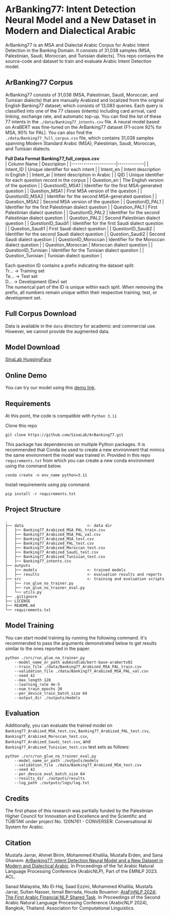 ArBanking77: Intent Detection Neural Model and a New Dataset in Modern and Dialectical Arabic
======================
ArBanking77 is an MSA and Dialectal Arabic Corpus for Arabic Intent Detection in the Banking Domain. It consists of 31,038
samples (MSA, Palestinian, Saudi, Moroccan, and Tunisian dialects). This repo contains the source-code and dataset to train and evaluate
Arabic Intent Detection model.


ArBanking77 Corpus
--------
ArBanking77 consists of 31,038 (MSA, Palestinian, Saudi, Moroccan, and Tunisian dialects) that are manually Arabized and localized from the original
English Banking77 dataset; which consists of 13,083 queries. Each query is classified into one of the 77 classes (intents) including card arrival, card linking, exchange rate, and automatic top-up. You can find the list of these 77 intents in the `./data/Banking77_intents.csv` file. A neural model based on AraBERT was fine-tuned on the ArBanking77 dataset (F1-score 92% for MSA, 90% for PAL).
You can also find the `./data/Banking77_full_corpus.csv` file, which contains 31,038 samples spanning Modern Standard Arabic (MSA), Palestinian, Saudi, Moroccan, and Tunisian dialects. 

**Full Data Format Banking77_full_corpus.csv** <br>
| Column Name          | Description |
|----------------------|-------------|
| Intent_ID       | Unique identifier for each intent |
| Intent_en       | Intent description in English |
| Intent_ar       | Intent description in Arabic |
| QID             | Unique identifier for each question record in the corpus |
| Question_en     | The English version of the question |
| QuestionID_MSA1 | Identifier for the first MSA-generated question |
| Question_MSA1   | First MSA version of the question |
| QuestionID_MSA2 | Identifier for the second MSA-generated question |
| Question_MSA2   | Second MSA version of the question |
| QuestionID_PAL1 | Identifier for the first Palestinian dialect question |
| Question_PAL1   | First Palestinian dialect question |
| QuestionID_PAL2 | Identifier for the second Palestinian dialect question |
| Question_PAL2   | Second Palestinian dialect question |
| QuestionID_Saudi1 | Identifier for the first Saudi dialect question |
| Question_Saudi1 | First Saudi dialect question |
| QuestionID_Saudi2 | Identifier for the second Saudi dialect question |
| Question_Saudi2 | Second Saudi dialect question |
| QuestionID_Moroccan | Identifier for the Moroccan dialect question |
| Question_Moroccan | Moroccan dialect question |
| QuestionID_Tunisian | Identifier for the Tunisian dialect question |
| Question_Tunisian | Tunisian dialect question |

Each question ID contains a prefix indicating the dataset split: <br>
Tr... → Training set <br>
Te... → Test set <br>
D... → Development (Dev) set <br>
The numerical part of the ID is unique within each split. When removing the prefix, all numbers remain unique within their respective training, test, or development set.


Full Corpus Download
--------
Data is available in the `data` directory for academic and commercial use. However, we cannot provide the augmented data.

Model Download
--------
[SinaLab HuggingFace](https://huggingface.co/SinaLab/ArBanking77)

Online Demo
--------
You can try our model using this [demo link](https://sina.birzeit.edu/arbanking77/).

Requirements
--------
At this point, the code is compatible with `Python 3.11`

Clone this repo

    git clone https://github.com/SinaLab/ArBanking77.git

This package has dependencies on multiple Python packages. It is recommended that Conda be used to create a new environment
that mimics the same environment the model was trained in. Provided in this repo `requirements.txt` from which you
can create a new conda environment using the command below.

    conda create -n env_name python=3.11

Install requirements using pip command:

    pip install -r requirements.txt


Project Structure
--------
```
.
├── data                            <- data dir
│   ├── Banking77_Arabized_MSA_PAL_train.csv
│   ├── Banking77_Arabized_MSA_PAL_val.csv
│   ├── Banking77_Arabized_MSA_test.csv
│   ├── Banking77_Arabized_PAL_test.csv
│   ├── Banking77_Arabized_Moroccan_test.csv
│   ├── Banking77_Arabized_Saudi_test.csv
│   ├── Banking77_Arabized_Tunisian_test.csv
│   ├── Banking77_intents.csv
├── outputs
│   ├── models                      <- trained models
│   ├── results                     <- evaluation results and reports
├── src                             <- training and evaluation scripts
│   ├── run_glue_no_trainer.py
│   ├── run_glue_no_trainer_eval.py
│   └── utils.py
├── .gitignore
├── LICENSE
├── README.md
└── requirements.txt
```

Model Training
--------
You can start model training by running the following command. It's recommended to pass the arguments demonstrated below
to get results similar to the ones reported in the paper.

    python ./src/run_glue_no_trainer.py
        --model_name_or_path aubmindlab/bert-base-arabertv02 
        --train_file ./data/Banking77_Arabized_MSA_PAL_train.csv
        --validation_file ./data/Banking77_Arabized_MSA_PAL_val.csv 
        --seed 42 
        --max_length 128 
        --learning_rate 4e-5 
        --num_train_epochs 20 
        --per_device_train_batch_size 64 
        --output_dir ./outputs/models

Evaluation
--------
Additionally, you can evaluate the trained model on `Banking77_Arabized_MSA_test.csv`, `Banking77_Arabized_PAL_test.csv`, `Banking77_Arabized_Moroccan_test.csv`, `Banking77_Arabized_Saudi_test.csv`, and `Banking77_Arabized_Tunisian_test.csv` test sets as follows:

    python ./src/run_glue_no_trainer_eval.py 
        --model_name_or_path ./outputs/models 
        --validation_file ./data/Banking77_Arabized_MSA_test.csv 
        --seed 42 
        --per_device_eval_batch_size 64 
        --results_dir ./outputs/results 
        --log_path ./outputs/logs/log.txt

Credits
-------
The first phase of this research was partially funded by the Palestinian Higher Council for Innovation and Excellence and the Scientific and TÜBİTAK under project No. 120N761 - CONVERSER: Conversational AI System for Arabic.

Citation
-------
Mustafa Jarrar, Ahmet Birim, Mohammed Khalilia, Mustafa Erden, and Sana Ghanem: [ArBanking77: Intent Detection Neural Model and a New Dataset in Modern and Dialectical Arabic](http://www.jarrar.info/publications/JBKEG23.pdf).
In Proceedings of the 1st Arabic Natural Language Processing Conference (ArabicNLP), Part of the EMNLP 2023. ACL.

Sanad Malaysha, Mo El-Haj, Saad Ezzini, Mohammed Khalilia, Mustafa Jarrar, Sultan Nasser, Ismail Berrada, Houda Bouamor: [AraFinNLP 2024: The First Arabic Financial NLP Shared Task](https://www.jarrar.info/publications/MEEKJNBB24.pdf). In Proceedings of the Second Arabic Natural Language Processing Conference (ArabicNLP 2024), Bangkok, Thailand. Association for Computational Linguistics.

